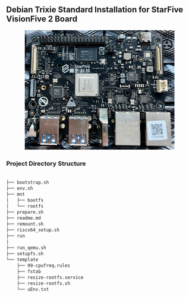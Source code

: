 ## Debian Trixie Standard Installation for StarFive VisionFive 2 Board

<p align="center">
    <img src="assets/visionfive2.png" alt="VisionFive 2 Board" style="width:80%;" />
</p>

### Project Directory Structure

```

├── bootstrap.sh
├── env.sh
├── mnt
│   ├── bootfs
│   └── rootfs
├── prepare.sh
├── readme.md
├── remount.sh
├── riscv64_setup.sh
├── run
│   
├── run_qemu.sh
├── setupfs.sh
└── template
    ├── 99-cpufreq.rules
    ├── fstab
    ├── resize-rootfs.service
    ├── resize-rootfs.sh
    └── uEnv.txt
```